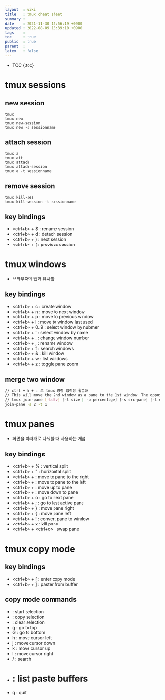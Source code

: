 ```yaml
---
layout  : wiki
title   : tmux cheat sheet
summary : 
date    : 2021-11-30 15:56:19 +0900
updated : 2022-08-09 13:39:10 +0900
tags    : 
toc     : true
public  : true
parent  : 
latex   : false
---
```

* TOC
{:toc}


# tmux sessions
## new session
```shell
tmux
tmux new
tmux new-session
tmux new -s sessionname
```

## attach session 
```shell
tmux a
tmux att
tmux attach
tmux attach-session
tmux a -t sessionname
```

## remove session
```shell
tmux kill-ses
tmux kill-session -t sessionname
```

## key bindings
- <ctrl+b> + $ : rename session
- <ctrl+b> + d : detach session
- <ctrl+b> + ) : next session
- <ctrl+b> + ( : previous session

# tmux windows
- 브라우저의 탭과 유사함 
 
## key bindings
- <ctrl+b> + c : create window
- <ctrl+b> + n : move to next window
- <ctrl+b> + p : move to previous window
- <ctrl+b> + l : move to window last used
- <ctrl+b> + 0..9 : select window by nubmer
- <ctrl+b> + ' : select window by name
- <ctrl+b> + . : change window number
- <ctrl+b> + , : rename window
- <ctrl+b> + f : search windows
- <ctrl+b> + & : kill window
- <ctrl+b> + w : list windows
- <ctrl+b> + z : toggle pane zoom

## merge two window
```sh
// ctrl + b + : 로 tmux 명령 입력창 활성화
// This will move the 2nd window as a pane to the 1st window. The opposite command is break-pane
// tmux join-pane [-bdhv] [-l size | -p percentage] [-s src-pane] [-t dst-pane]
join-pane -s 2 -t 1 
```

# tmux panes
- 화면을 여러개로 나눠쓸 때 사용하는 개념

## key bindings
- <ctrl+b> + % : vertical split
- <ctrl+b> + " : horizontal split
- <ctrl+b> + <left> : move to pane to the right
- <ctrl+b> + <right> : move to pane to the left
- <ctrl+b> + <up> : move up to pane
- <ctrl+b> + <right> : move down to pane 
- <ctrl+b> + o : go to next pane
- <ctrl+b> + ; : go to last active pane
- <ctrl+b> + } : move pane right 
- <ctrl+b> + { : move pane left 
- <ctrl+b> + ! : convert pane to window 
- <ctrl+b> + x : kill pane
- <ctrl+b> + <ctrl+o> : swap pane

# tmux copy mode
## key bindings
- <ctrl+b> + [ : enter copy mode
- <ctrl+b> + ] : paster from buffer

## copy mode commands
- <space> : start selection
- <enter> : copy selection
- <esc> : clear selection
- g : go to top
- G : go to bottom
- h : move cursor left
- j : move cursor down
- k : move cursor up
- l : move cursor right
- / : search
- # : list paste buffers
- q : quit
